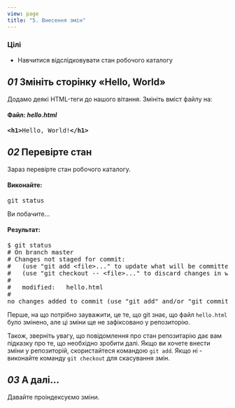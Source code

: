 ```yaml
---
view: page
title: "5. Внесення змін"
---
```


<h3>Цілі</h3>

<ul><li>Навчитися відслідковувати стан робочого каталогу</li></ul>

<h2><em>01</em> Змініть сторінку «Hello, World»</h2>

<p>Додамо деякі HTML-теги до нашого вітання. Змініть вміст файлу на:</p>

<h4 class="h4-pre">Файл: <em>hello.html</em></h4>

<pre class="file"><strong>&lt;h1&gt;</strong>Hello, World!<strong>&lt;/h1&gt;</strong></pre>

<h2><em>02</em> Перевірте стан</h2>

<p>Зараз перевірте стан робочого каталогу.</p>

<h4 class="h4-pre">Виконайте:</h4>

<pre class="instructions">git status</pre>

<p>Ви побачите…</p>

<h4 class="h4-pre">Результат:</h4>

<pre class="sample">$ git status
# On branch master
# Changes not staged for commit:
#   (use "git add &lt;file&gt;..." to update what will be committed)
#   (use "git checkout -- &lt;file&gt;..." to discard changes in working directory)
#
#	modified:   hello.html
#
no changes added to commit (use "git add" and/or "git commit -a")</pre>

<p>Перше, на що потрібно зауважити, це те, що git знає, що файл <code>hello.html</code> було змінено, але ці зміни ще не зафіксовано у репозиторію.</p>

<p>Також, зверніть увагу, що повідомлення про стан репозитарію дає вам підказку про те, що необхідно зробити далі. Якщо ви хочете внести зміни у репозиторій, скористайтеся командою <code>git add</code>. Якщо ні - виконайте команду <code>git сheckout</code> для скасування змін.</p>

<h2><em>03</em> А далі...</h2>

<p>Давайте проіндексуємо зміни.</p>
